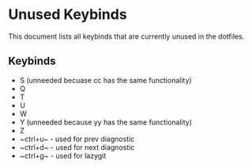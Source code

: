 # Unused Keybinds

This document lists all keybinds that are currently unused in the dotfiles.

## Keybinds

- S (unneeded becuase cc has the same functionality)
- Q
- T
- U
- W
- Y (unneeded because yy has the same functionality)
- Z
- ~ctrl+u~ - used for prev diagnostic
- ~ctrl+d~ - used for next diagnostic
- ~ctrl+g~ - used for lazygit

